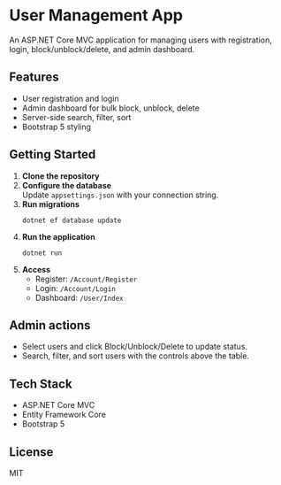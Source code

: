 # User Management App

An ASP.NET Core MVC application for managing users with registration, login, block/unblock/delete, and admin dashboard.

## Features

- User registration and login
- Admin dashboard for bulk block, unblock, delete
- Server-side search, filter, sort
- Bootstrap 5 styling

## Getting Started

1. **Clone the repository**
2. **Configure the database**  
   Update `appsettings.json` with your connection string.
3. **Run migrations**
    ```
    dotnet ef database update
    ```
4. **Run the application**
    ```
    dotnet run
    ```
5. **Access**
    - Register: `/Account/Register`
    - Login: `/Account/Login`
    - Dashboard: `/User/Index`

## Admin actions

- Select users and click Block/Unblock/Delete to update status.
- Search, filter, and sort users with the controls above the table.

## Tech Stack

- ASP.NET Core MVC
- Entity Framework Core
- Bootstrap 5

## License

MIT
